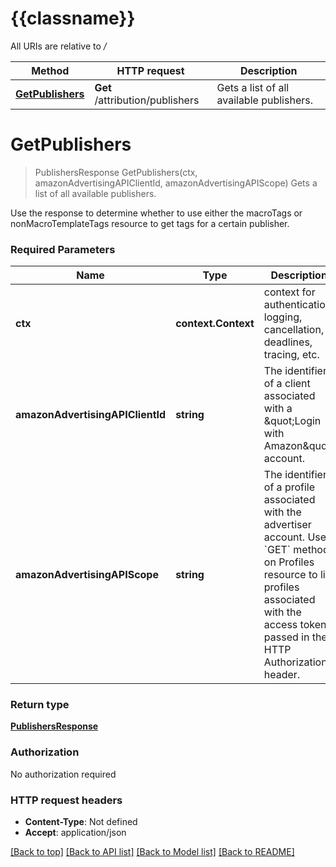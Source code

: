 # {{classname}}

All URIs are relative to */*

Method | HTTP request | Description
------------- | ------------- | -------------
[**GetPublishers**](PublishersApi.md#GetPublishers) | **Get** /attribution/publishers | Gets a list of all available publishers.

# **GetPublishers**
> PublishersResponse GetPublishers(ctx, amazonAdvertisingAPIClientId, amazonAdvertisingAPIScope)
Gets a list of all available publishers.

Use the response to determine whether to use either the macroTags or nonMacroTemplateTags resource to get tags for a certain publisher.

### Required Parameters

Name | Type | Description  | Notes
------------- | ------------- | ------------- | -------------
 **ctx** | **context.Context** | context for authentication, logging, cancellation, deadlines, tracing, etc.
  **amazonAdvertisingAPIClientId** | **string**| The identifier of a client associated with a \&quot;Login with Amazon\&quot; account. | 
  **amazonAdvertisingAPIScope** | **string**| The identifier of a profile associated with the advertiser account. Use &#x60;GET&#x60; method on Profiles resource to list profiles associated with the access token passed in the HTTP Authorization header. | 

### Return type

[**PublishersResponse**](PublishersResponse.md)

### Authorization

No authorization required

### HTTP request headers

 - **Content-Type**: Not defined
 - **Accept**: application/json

[[Back to top]](#) [[Back to API list]](../README.md#documentation-for-api-endpoints) [[Back to Model list]](../README.md#documentation-for-models) [[Back to README]](../README.md)

